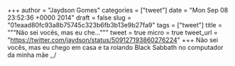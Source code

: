 
+++
author = "Jaydson Gomes"
categories = ["tweet"]
date = "Mon Sep 08 23:52:36 +0000 2014"
draft = false
slug = "01eaad80fc93a8b75745c323b6fb3b13e9b27fa9"
tags = ["tweet"]
title = """Não sei vocês, mas eu che..."""
tweet = true
micro = true
tweet_url = "https://twitter.com/jaydson/status/509127193860276224"
+++
Não sei vocês, mas eu chego em casa e ta rolando Black Sabbath no computador da minha mãe \,,/
